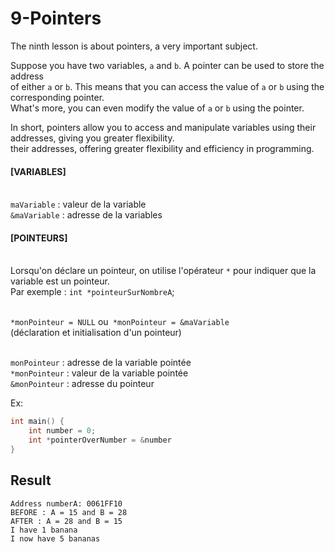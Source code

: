 # 9-Pointers

The ninth lesson is about pointers, a very important subject.

Suppose you have two variables, ``a`` and ``b``. A pointer can be used to store the address
<br>of either ``a`` or ``b``. This means that you can access the value of ``a`` or ``b`` using the corresponding pointer.
<br>What's more, you can even modify the value of ``a`` or ``b`` using the pointer.

In short, pointers allow you to access and manipulate variables using their addresses, giving you greater flexibility. 
<br>their addresses, offering greater flexibility and efficiency in programming.

#### [VARIABLES]
<br>``maVariable``  : valeur de la variable
<br>``&maVariable`` : adresse de la variables

#### [POINTEURS]
<br>Lorsqu'on déclare un pointeur, on utilise l'opérateur ``*`` pour indiquer que la variable est un pointeur.
<br>Par exemple : ``int *pointeurSurNombreA``;

<br>``*monPointeur = NULL`` ou`` *monPointeur = &maVariable``
<br>(déclaration et initialisation d'un pointeur)

<br>``monPointeur``  : adresse de la variable pointée
<br>``*monPointeur`` : valeur de la variable pointée
<br>``&monPointeur`` : adresse du pointeur

Ex:
```c
int main() {
    int number = 0;
    int *pointerOverNumber = &number
}
```

## Result
```
Address numberA: 0061FF10
BEFORE : A = 15 and B = 28
AFTER : A = 28 and B = 15
I have 1 banana
I now have 5 bananas
``` 